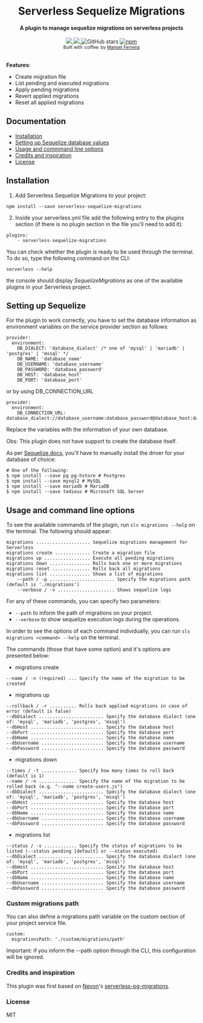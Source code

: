<h1 align="center">Serverless Sequelize Migrations</h1>

<div align="center">
  <strong>A plugin to manage sequelize migrations on serverless projects</strong>
</div>

<br />

<div align="center">
    <a href="http://www.serverless.com">
      <img src="http://public.serverless.com/badges/v3.svg">
    </a>
    <a href="https://github.com/manelferreira/serverless-sequelize-migrations/blob/master/LICENSE">
      <img src="https://img.shields.io/github/license/manelferreira/serverless-sequelize-migrations.svg">
    </a>
    <img alt="GitHub stars" src="https://img.shields.io/github/stars/manelferreira/serverless-sequelize-migrations.svg">
    <a href="https://www.npmjs.com/package/serverless-sequelize-migrations">
      <img alt="npm" src="https://img.shields.io/npm/dt/serverless-sequelize-migrations.svg?label=npm%20downloads">
    </a>
</div>

<div align="center">
  <sub>Built with :coffee: by
  <a href="https://github.com/manelferreira">Manoel Ferreira</a>
</div>
    
<br />

**Features**:
- Create migration file
- List pending and executed migrations
- Apply pending migrations
- Revert applied migrations
- Reset all applied migrations


## Documentation
- [Installation](#installation)
- [Setting up Sequelize database values](#setting-up-sequelize-database-values)
- [Usage and commmand line options](#usage-and-command-line-options)
- [Credits and inspiration](#credits-and-inspiration)
- [License](#license)


## Installation
1) Add Serverless Sequelize Migrations to your project:
```
npm install --save serverless-sequelize-migrations
```

2) Inside your serverless.yml file add the following entry to the plugins section (if there is no plugin section in the file you'll need to add it):
```
plugins:
    - serverless-sequelize-migrations
```

You can check whether the plugin is ready to be used through the terminal. To do so, type the following command on the CLI:

`serverless --help`

the console should display _SequelizeMigrations_  as one of the available plugins in your Serverless project.

## Setting up Sequelize

For the plugin to work correctly, you have to set the database information as environment variables on the service provider section as follows:
```
provider:
  environment:
    DB_DIALECT: 'database_dialect' /* one of 'mysql' | 'mariadb' | 'postgres' | 'mssql' */
    DB_NAME: 'database_name'
    DB_USERNAME: 'database_username'
    DB_PASSWORD: 'database_password'
    DB_HOST: 'database_host'
    DB_PORT: 'database_port'
```
or by using DB_CONNECTION_URL
```
provider:
  environment:
    DB_CONNECTION_URL: database_dialect://database_username:database_password@database_host:database_port/database_name`
```
Replace the variables with the information of your own database.

Obs: This plugin does not have support to create the database itself.

As per [Sequelize docs](https://sequelize.org/v5/manual/getting-started.html), you'll have to manually install the driver for your database of choice:

```
# One of the following:
$ npm install --save pg pg-hstore # Postgres
$ npm install --save mysql2 # MySQL
$ npm install --save mariadb # MariaDB
$ npm install --save tedious # Microsoft SQL Server
```

## Usage and command line options
To see the available commands of the plugin, run `sls migrations --help` on the terminal. The following should appear:
```
migrations .................... Sequelize migrations management for Serverless
migrations create ............. Create a migration file
migrations up ................. Execute all pending migrations
migrations down ............... Rolls back one or more migrations
migrations reset .............. Rolls back all migrations
migrations list ............... Shows a list of migrations
    --path / -p ........................ Specify the migrations path (default is './migrations')
    --verbose / -v ..................... Shows sequelize logs
```

For any of these commands, you can specify two parameters:
- `--path` to inform the path of migrations on your project.
- `--verbose` to show sequelize execution logs during the operations.



In order to see the options of each command individually, you can run `sls migrations <command> --help` on the terminal.

The commands (those that have some option) and it's options are presented below:
- migrations create
```
--name / -n (required) ... Specify the name of the migration to be created
```

- migrations up
```
--rollback / -r .......... Rolls back applied migrations in case of error (default is false)
--dbDialect ........................ Specify the database dialect (one of: 'mysql', 'mariadb', 'postgres', 'mssql')
--dbHost ........................... Specify the database host
--dbPort ........................... Specify the database port
--dbName ........................... Specify the database name
--dbUsername ....................... Specify the database username
--dbPassword ....................... Specify the database password
```

- migrations down
```
--times / -t ............. Specify how many times to roll back (default is 1)
--name / -n .............. Specify the name of the migration to be rolled back (e.g. "--name create-users.js")
--dbDialect ........................ Specify the database dialect (one of: 'mysql', 'mariadb', 'postgres', 'mssql')
--dbHost ........................... Specify the database host
--dbPort ........................... Specify the database port
--dbName ........................... Specify the database name
--dbUsername ....................... Specify the database username
--dbPassword ....................... Specify the database password
```

- migrations list
```
--status / -s ............ Specify the status of migrations to be listed (--status pending [default] or --status executed)
--dbDialect ........................ Specify the database dialect (one of: 'mysql', 'mariadb', 'postgres', 'mssql')
--dbHost ........................... Specify the database host
--dbPort ........................... Specify the database port
--dbName ........................... Specify the database name
--dbUsername ....................... Specify the database username
--dbPassword ....................... Specify the database password
```

### Custom migrations path
You can also define a migrations path variable on the custom section of your project service file.
```
custom:
  migrationsPath: './custom/migrations/path'
```

Important: if you inform the --path option through the CLI, this configuration will be ignored.


### Credits and inspiration
This plugin was first based on [Nevon](https://github.com/Nevon)'s [serverless-pg-migrations](https://github.com/Nevon/serverless-pg-migrations).


### License
MIT
